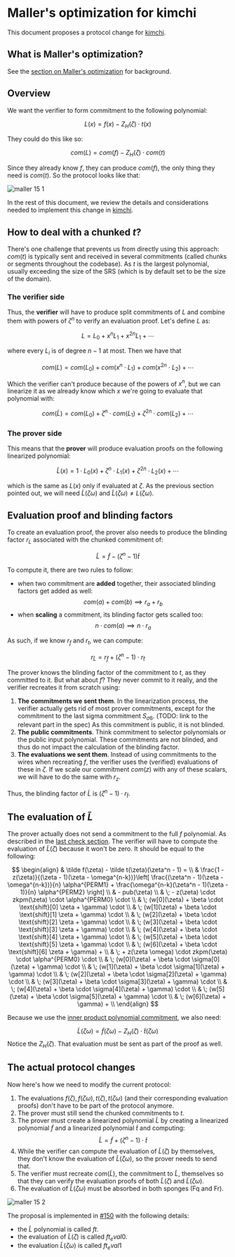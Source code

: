 # Maller's optimization for kimchi

This document proposes a protocol change for [kimchi](../specs/kimchi.md).

## What is Maller's optimization?

See the [section on Maller's optimization](../plonk/maller.md) for background.

## Overview

We want the verifier to form commitment to the following polynomial:

$$
L(x) = f(x) - Z_H(\zeta) \cdot t(x)
$$

They could do this like so:

$$
com(L) = com(f) - Z_H(\zeta) \cdot com(t)
$$

Since they already know $f$, they can produce $com(f)$, the only thing they need is $com(t)$. So the protocol looks like that:

![maller 15 1](../img/maller_15_1.png)

<!--
```sequence
Prover->Verifier: com(t)
Note right of Verifier: generates random point zeta
Verifier->Prover: zeta
Prover->Verifier: proof that L(zeta) = 0
Note right of Verifier: produces com(f) from f and \n com(L) = com(f) - Z_H(zeta) com(t)
Note right of Verifier: verifies the evaluation proof \n to check that L(zeta) = 0
```
-->

In the rest of this document, we review the details and considerations needed to implement this change in [kimchi](../specs/kimchi.md).

## How to deal with a chunked $t$?

There's one challenge that prevents us from directly using this approach: $com(t)$ is typically sent and received in several commitments (called chunks or segments throughout the codebase). As $t$ is the largest polynomial, usually exceeding the size of the SRS (which is by default set to be the size of the domain).

### The verifier side

Thus, the **verifier** will have to produce split commitments of $L$ and combine them with powers of $\zeta^n$ to verify an evaluation proof. Let's define $L$ as:

$$
L = L_0 + x^n L_1 + x^{2n} L_1 + \cdots
$$

where every $L_i$ is of degree $n-1$ at most.
Then we have that 

$$
com(L) = com(L_0) + com(x^n \cdot L_1) + com(x^{2n} \cdot L_2) + \cdots
$$

Which the verifier can't produce because of the powers of $x^n$, but we can linearize it as we already know which $x$ we're going to evaluate that polynomial with:

$$
com(\tilde L) = com(L_0) + \zeta^n \cdot com(L_1) + \zeta^{2n} \cdot com(L_2) + \cdots
$$

### The prover side

This means that the **prover** will produce evaluation proofs on the following linearized polynomial:

$$
\tilde L(x) = 1 \cdot L_0(x) + \zeta^n \cdot L_1(x) + \zeta^{2n} \cdot L_2(x) + \cdots
$$

which is the same as $L(x)$ only if evaluated at $\zeta$. As the previous section pointed out, we will need $\tilde L(\zeta \omega)$ and $\tilde L(\zeta \omega) \neq L(\zeta \omega)$.

## Evaluation proof and blinding factors

To create an evaluation proof, the prover also needs to produce the blinding factor $r_{L}$ associated with the chunked commitment of:

$$
\tilde L = \tilde f - (\zeta^n - 1) \tilde t
$$

To compute it, there are two rules to follow:

* when two commitment are **added** together, their associated blinding factors get added as well:
    $$com(a) + com(b) \implies r_a + r_b$$
* when **scaling** a commitment, its blinding factor gets scalled too:
    $$n \cdot com(a) \implies n \cdot r_a$$

As such, if we know $r_f$ and $r_t$, we can compute: 

$$
r_{\tilde L} = r_{\tilde f} + (\zeta^n-1) \cdot r_{\tilde t}
$$

The prover knows the blinding factor of the commitment to $t$, as they committed to it. But what about $f$? They never commit to it really, and the verifier recreates it from scratch using:

1. **The commitments we sent them**. In the linearization process, the verifier actually gets rid of most prover commitments, except for the commitment to the last sigma commitment $S_{\sigma6}$. (TODO: link to the relevant part in the spec) As this commitment is public, it is not blinded.
2. **The public commitments**. Think commitment to selector polynomials or the public input polynomial. These commitments are not blinded, and thus do not impact the calculation of the blinding factor.
3. **The evaluations we sent them**. Instead of using commitments to the wires when recreating $f$, the verifier uses the (verified) evaluations of these in $\zeta$. If we scale our commitment $com(z)$ with any of these scalars, we will have to do the same with $r_z$.

Thus, the blinding factor of $\tilde L$ is  $(\zeta^n-1) \cdot r_{\tilde t}$.

## The evaluation of $\tilde L$

The prover actually does not send a commitment to the full $f$ polynomial. As described in the [last check section](final_check.md). The verifier will have to compute the evaluation of $\tilde L(\zeta)$ because it won't be zero.
It should be equal to the following:

$$
\begin{align}
& \tilde f(\zeta) - \tilde t(\zeta)(\zeta^n - 1) = \\
& \frac{1 - z(\zeta)}{(\zeta - 1)(\zeta - \omega^{n-k})}\left[ \frac{(\zeta^n - 1)(\zeta - \omega^{n-k})}{n} \alpha^{PERM1} + \frac{\omega^{n-k}(\zeta^n - 1)(\zeta - 1)}{n} \alpha^{PERM2} \right] \\
& - pub(\zeta) \\
& \; - z(\zeta) \cdot zkpm(\zeta) \cdot \alpha^{PERM0} \cdot \\
& \; (w[0](\zeta) + \beta \cdot \text{shift}[0] \zeta + \gamma) \cdot \\
& \; (w[1](\zeta) + \beta \cdot \text{shift}[1] \zeta + \gamma) \cdot \\
& \; (w[2](\zeta) + \beta \cdot \text{shift}[2] \zeta + \gamma) \cdot \\
& \; (w[3](\zeta) + \beta \cdot \text{shift}[3] \zeta + \gamma) \cdot \\
& \; (w[4](\zeta) + \beta \cdot \text{shift}[4] \zeta + \gamma) \cdot \\
& \; (w[5](\zeta) + \beta \cdot \text{shift}[5] \zeta + \gamma) \cdot \\
& \; (w[6](\zeta) + \beta \cdot \text{shift}[6] \zeta + \gamma) + \\
& \; + z(\zeta \omega) \cdot zkpm(\zeta) \cdot \alpha^{PERM0} \cdot \\
& \; (w[0](\zeta) + \beta \cdot \sigma[0](\zeta) + \gamma) \cdot \\
& \; (w[1](\zeta) + \beta \cdot \sigma[1](\zeta) + \gamma) \cdot \\
& \; (w[2](\zeta) + \beta \cdot \sigma[2](\zeta) + \gamma) \cdot \\
& \; (w[3](\zeta) + \beta \cdot \sigma[3](\zeta) + \gamma) \cdot \\
& \; (w[4](\zeta) + \beta \cdot \sigma[4](\zeta) + \gamma) \cdot \\
& \; (w[5](\zeta) + \beta \cdot \sigma[5](\zeta) + \gamma) \cdot \\
& \; (w[6](\zeta) + \gamma) + \\
\end{align}
$$

Because we use the [inner product polynomial commitment](../plonk/polynomial_commitments.md), we also need:

$$
\tilde L(\zeta \omega) = \tilde f(\zeta \omega) - Z_H(\zeta) \cdot \tilde t(\zeta \omega)
$$
Notice the $Z_H(\zeta)$. That evaluation must be sent as part of the proof as well.

## The actual protocol changes

Now here's how we need to modify the current protocol:

1. The evaluations $f(\zeta), f(\zeta \omega), t(\zeta), t(\zeta \omega)$ (and their corresponding evaluation proofs) don't have to be part of the protocol anymore.
2. The prover must still send the chunked commitments to $t$.
3. The prover must create a linearized polynomial $\tilde L$ by creating a linearized polynomial $\tilde f$ and a linearized polynomial $\tilde t$ and computing:
    $$\tilde L = \tilde f + (\zeta^n-1) \cdot \tilde t$$
4. While the verifier can compute the evaluation of $\tilde L(\zeta)$ by themselves, they don't know the evaluation of $\tilde L(\zeta \omega)$, so the prover needs to send that.
5. The verifier must recreate $com(\tilde L)$, the commitment to $\tilde L$, themselves so that they can verify the evaluation proofs of both $\tilde L(\zeta)$ and $\tilde L(\zeta\omega)$.
6. The evaluation of $\tilde L(\zeta \omega)$ must be absorbed in both sponges (Fq and Fr).

![maller 15 2](../img/maller_15_2.png)
<!--
```sequence
Prover->Verifier: com(t) (several of them)
Note right of Verifier: generates random point zeta
Verifier->Prover: zeta
Prover->Verifier: L_bar(zeta * omega) = y
Prover->Verifier: proof that L_bar(zeta) = 0 
Prover->Verifier: proof that L_bar(zeta * omega) = y 
Note right of Verifier: produces com(L_bar)
Note right of Verifier: verifies the evaluation proof \n to check that L_bar(zeta) = 0
```
-->

The proposal is implemented in [#150](https://github.com/o1-labs/proof-systems/pull/150) with the following details:

* the $\tilde L$ polynomial is called $ft$.
* the evaluation of $\tilde L(\zeta)$ is called $ft_eval0$.
* the evaluation $\tilde L(\zeta\omega)$ is called $ft_eval1$
